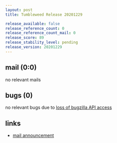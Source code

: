 ```yaml
---
layout: post
title: Tumbleweed Release 20201229

release_available: false
release_reference_count: 0
release_reference_count_mail: 0
release_score: 89
release_stability_level: pending
release_version: 20201229
---
```


## mail (0:0)

no relevant mails

## bugs (0)

<!--more-->

no relevant bugs due to [loss of bugzilla API access](https://bugzilla.opensuse.org/show_bug.cgi?id=1157722)



## links

- [mail announcement](https://github.com/boombatower/tumbleweed-review/issues/10)
